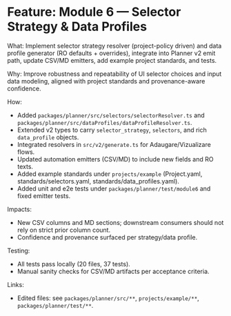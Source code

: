 # Feature: Module 6 — Selector Strategy & Data Profiles

What: Implement selector strategy resolver (project-policy driven) and data profile generator (RO defaults + overrides), integrate into Planner v2 emit path, update CSV/MD emitters, add example project standards, and tests.

Why: Improve robustness and repeatability of UI selector choices and input data modeling, aligned with project standards and provenance-aware confidence.

How:
- Added `packages/planner/src/selectors/selectorResolver.ts` and `packages/planner/src/dataProfiles/dataProfileResolver.ts`.
- Extended v2 types to carry `selector_strategy`, `selectors`, and rich `data_profile` objects.
- Integrated resolvers in `src/v2/generate.ts` for Adaugare/Vizualizare flows.
- Updated automation emitters (CSV/MD) to include new fields and RO texts.
- Added example standards under `projects/example` (Project.yaml, standards/selectors.yaml, standards/data_profiles.yaml).
- Added unit and e2e tests under `packages/planner/test/module6` and fixed emitter tests.

Impacts:
- New CSV columns and MD sections; downstream consumers should not rely on strict prior column count.
- Confidence and provenance surfaced per strategy/data profile.

Testing:
- All tests pass locally (20 files, 37 tests).
- Manual sanity checks for CSV/MD artifacts per acceptance criteria.

Links:
- Edited files: see `packages/planner/src/**`, `projects/example/**`, `packages/planner/test/**`.


